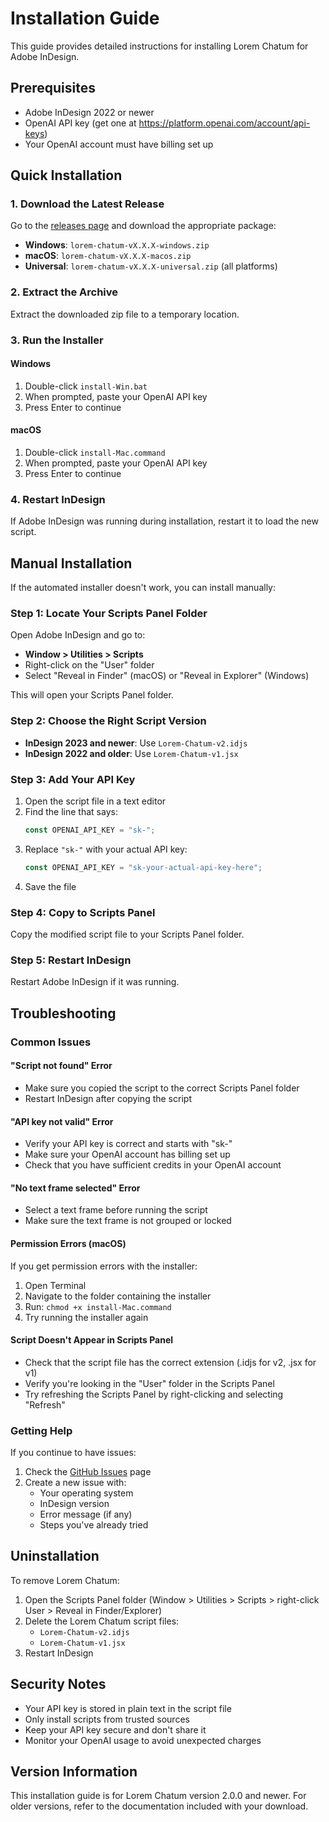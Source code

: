 # Installation Guide

This guide provides detailed instructions for installing Lorem Chatum for Adobe InDesign.

## Prerequisites

- Adobe InDesign 2022 or newer
- OpenAI API key (get one at https://platform.openai.com/account/api-keys)
- Your OpenAI account must have billing set up

## Quick Installation

### 1. Download the Latest Release

Go to the [releases page](https://github.com/twardoch/lorem-chatum-for-indesign/releases) and download the appropriate package:

- **Windows**: `lorem-chatum-vX.X.X-windows.zip`
- **macOS**: `lorem-chatum-vX.X.X-macos.zip`
- **Universal**: `lorem-chatum-vX.X.X-universal.zip` (all platforms)

### 2. Extract the Archive

Extract the downloaded zip file to a temporary location.

### 3. Run the Installer

#### Windows
1. Double-click `install-Win.bat`
2. When prompted, paste your OpenAI API key
3. Press Enter to continue

#### macOS
1. Double-click `install-Mac.command`
2. When prompted, paste your OpenAI API key
3. Press Enter to continue

### 4. Restart InDesign

If Adobe InDesign was running during installation, restart it to load the new script.

## Manual Installation

If the automated installer doesn't work, you can install manually:

### Step 1: Locate Your Scripts Panel Folder

Open Adobe InDesign and go to:
- **Window > Utilities > Scripts**
- Right-click on the "User" folder
- Select "Reveal in Finder" (macOS) or "Reveal in Explorer" (Windows)

This will open your Scripts Panel folder.

### Step 2: Choose the Right Script Version

- **InDesign 2023 and newer**: Use `Lorem-Chatum-v2.idjs`
- **InDesign 2022 and older**: Use `Lorem-Chatum-v1.jsx`

### Step 3: Add Your API Key

1. Open the script file in a text editor
2. Find the line that says:
   ```javascript
   const OPENAI_API_KEY = "sk-";
   ```
3. Replace `"sk-"` with your actual API key:
   ```javascript
   const OPENAI_API_KEY = "sk-your-actual-api-key-here";
   ```
4. Save the file

### Step 4: Copy to Scripts Panel

Copy the modified script file to your Scripts Panel folder.

### Step 5: Restart InDesign

Restart Adobe InDesign if it was running.

## Troubleshooting

### Common Issues

#### "Script not found" Error
- Make sure you copied the script to the correct Scripts Panel folder
- Restart InDesign after copying the script

#### "API key not valid" Error
- Verify your API key is correct and starts with "sk-"
- Make sure your OpenAI account has billing set up
- Check that you have sufficient credits in your OpenAI account

#### "No text frame selected" Error
- Select a text frame before running the script
- Make sure the text frame is not grouped or locked

#### Permission Errors (macOS)
If you get permission errors with the installer:
1. Open Terminal
2. Navigate to the folder containing the installer
3. Run: `chmod +x install-Mac.command`
4. Try running the installer again

#### Script Doesn't Appear in Scripts Panel
- Check that the script file has the correct extension (.idjs for v2, .jsx for v1)
- Verify you're looking in the "User" folder in the Scripts Panel
- Try refreshing the Scripts Panel by right-clicking and selecting "Refresh"

### Getting Help

If you continue to have issues:

1. Check the [GitHub Issues](https://github.com/twardoch/lorem-chatum-for-indesign/issues) page
2. Create a new issue with:
   - Your operating system
   - InDesign version
   - Error message (if any)
   - Steps you've already tried

## Uninstallation

To remove Lorem Chatum:

1. Open the Scripts Panel folder (Window > Utilities > Scripts > right-click User > Reveal in Finder/Explorer)
2. Delete the Lorem Chatum script files:
   - `Lorem-Chatum-v2.idjs`
   - `Lorem-Chatum-v1.jsx`
3. Restart InDesign

## Security Notes

- Your API key is stored in plain text in the script file
- Only install scripts from trusted sources
- Keep your API key secure and don't share it
- Monitor your OpenAI usage to avoid unexpected charges

## Version Information

This installation guide is for Lorem Chatum version 2.0.0 and newer. For older versions, refer to the documentation included with your download.